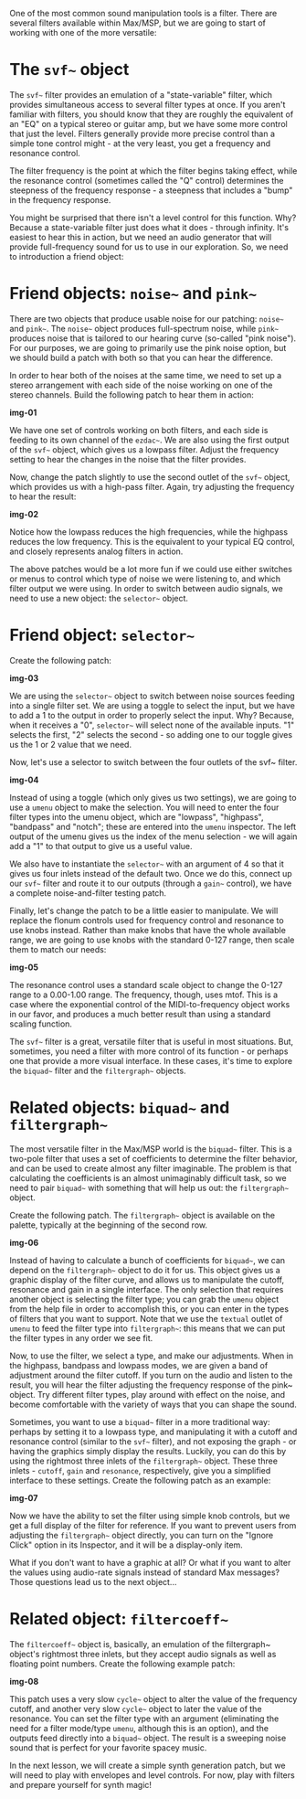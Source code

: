 One of the most common sound manipulation tools is a filter. There are several filters available within Max/MSP, but we are going to start of working with one of the more versatile:

# The `svf~` object
The `svf~` filter provides an emulation of a "state-variable" filter, which provides simultaneous access to several filter types at once. If you aren't familiar with filters, you should know that they are roughly the equivalent of an "EQ" on a typical stereo or guitar amp, but we have some more control that just the level. Filters generally provide more precise control than a simple tone control might - at the very least, you get a frequency and resonance control.

The filter frequency is the point at which the filter begins taking effect, while the resonance control (sometimes called the "Q" control) determines the steepness of the frequency response - a steepness that includes a "bump" in the frequency response.

You might be surprised that there isn't a level control for this function. Why? Because a state-variable filter just does what it does - through infinity. It's easiest to hear this in action, but we need an audio generator that will provide full-frequency sound for us to use in our exploration. So, we need to introduction a friend object:

# Friend objects: `noise~` and `pink~`
There are two objects that produce usable noise for our patching: `noise~` and `pink~`. The `noise~` object produces full-spectrum noise, while `pink~` produces noise that is tailored to our hearing curve (so-called "pink noise"). For our purposes, we are going to primarily use the pink noise option, but we should build a patch with both so that you can hear the difference.

In order to hear both of the noises at the same time, we need to set up a stereo arrangement with each side of the noise working on one of the stereo channels. Build the following patch to hear them in action:

**img-01**

We have one set of controls working on both filters, and each side is feeding to its own channel of the `ezdac~`. We are also using the first output of the `svf~` object, which gives us a lowpass filter. Adjust the frequency setting to hear the changes in the noise that the filter provides.

Now, change the patch slightly to use the second outlet of the `svf~` object, which provides us with a high-pass filter. Again, try adjusting the frequency to hear the result:

**img-02**

Notice how the lowpass reduces the high frequencies, while the highpass reduces the low frequency. This is the equivalent to your typical EQ control, and closely represents analog filters in action.

The above patches would be a lot more fun if we could use either switches or menus to control which type of noise we were listening to, and which filter output we were using. In order to switch between audio signals, we need to use a new object: the `selector~` object.

# Friend object: `selector~`
Create the following patch:

**img-03**

We are using the `selector~` object to switch between noise sources feeding into a single filter set. We are using a toggle to select the input, but we have to add a 1 to the output in order to properly select the input. Why? Because, when it receives a "0", `selector~` will select none of the available inputs. "1" selects the first, "2" selects the second - so adding one to our toggle gives us the 1 or 2 value that we need.

Now, let's use a selector to switch between the four outlets of the svf~ filter.

**img-04**

Instead of using a toggle (which only gives us two settings), we are going to use a `umenu` object to make the selection. You will need to enter the four filter types into the umenu object, which are "lowpass", "highpass", "bandpass" and "notch"; these are entered into the `umenu` inspector. The left output of the umenu gives us the index of the menu selection - we will again add a "1" to that output to give us a useful value.

We also have to instantiate the `selector~` with an argument of 4 so that it gives us four inlets instead of the default two. Once we do this, connect up our `svf~` filter and route it to our outputs (through a `gain~` control), we have a complete noise-and-filter testing patch.

Finally, let's change the patch to be a little easier to manipulate. We will replace the flonum controls used for frequency control and resonance to use knobs instead. Rather than make knobs that have the whole available range, we are going to use knobs with the standard 0-127 range, then scale them to match our needs:

**img-05**

The resonance control uses a standard scale object to change the 0-127 range to a 0.00-1.00 range. The frequency, though, uses mtof. This is a case where the exponential control of the MIDI-to-frequency object works in our favor, and produces a much better result than using a standard scaling function.

The `svf~` filter is a great, versatile filter that is useful in most situations. But, sometimes, you need a filter with more control of its function - or perhaps one that provide a more visual interface. In these cases, it's time to explore the `biquad~` filter and the `filtergraph~` objects.

# Related objects: `biquad~` and `filtergraph~`
The most versatile filter in the Max/MSP world is the `biquad~` filter. This is a two-pole filter that uses a set of coefficients to determine the filter behavior, and can be used to create almost any filter imaginable. The problem is that calculating the coefficients is an almost unimaginably difficult task, so we need to pair `biquad~` with something that will help us out: the `filtergraph~` object.

Create the following patch. The `filtergraph~` object is available on the palette, typically at the beginning of the second row.

**img-06**

Instead of having to calculate a bunch of coefficients for `biquad~`, we can depend on the `filtergraph~` object to do it for us. This object gives us a graphic display of the filter curve, and allows us to manipulate the cutoff, resonance and gain in a single interface. The only selection that requires another object is selecting the filter type; you can grab the `umenu` object from the help file in order to accomplish this, or you can enter in the types of filters that you want to support. Note that we use the `textual` outlet of `umenu` to feed the filter type into `filtergraph~`: this means that we can put the filter types in any order we see fit.

Now, to use the filter, we select a type, and make our adjustments. When in the highpass, bandpass and lowpass modes, we are given a band of adjustment around the filter cutoff. If you turn on the audio and listen to the result, you will hear the filter adjusting the frequency response of the pink~ object. Try different filter types, play around with effect on the noise, and become comfortable with the variety of ways that you can shape the sound.

Sometimes, you want to use a `biquad~` filter in a more traditional way: perhaps by setting it to a lowpass type, and manipulating it with a cutoff and resonance control (similar to the `svf~` filter), and not exposing the graph - or having the graphics simply display the results. Luckily, you can do this by using the rightmost three inlets of the `filtergraph~` object. These three inlets - `cutoff`, `gain` and `resonance`, respectively, give you a simplified interface to these settings. Create the following patch as an example:

**img-07**

Now we have the ability to set the filter using simple knob controls, but we get a full display of the filter for reference. If you want to prevent users from adjusting the `filtergraph~` object directly, you can turn on the "Ignore Click" option in its Inspector, and it will be a display-only item.

What if you don't want to have a graphic at all? Or what if you want to alter the values using audio-rate signals instead of standard Max messages? Those questions lead us to the next object...

# Related object: `filtercoeff~`
The `filtercoeff~` object is, basically, an emulation of the filtergraph~ object's rightmost three inlets, but they accept audio signals as well as floating point numbers. Create the following example patch:

**img-08**

This patch uses a very slow `cycle~` object to alter the value of the frequency cutoff, and another very slow `cycle~` object to later the value of the resonance. You can set the filter type with an argument (eliminating the need for a filter mode/type `umenu`, although this is an option), and the outputs feed directly into a `biquad~` object. The result is a sweeping noise sound that is perfect for your favorite spacey music.

In the next lesson, we will create a simple synth generation patch, but we will need to play with envelopes and level controls. For now, play with filters and prepare yourself for synth magic!
